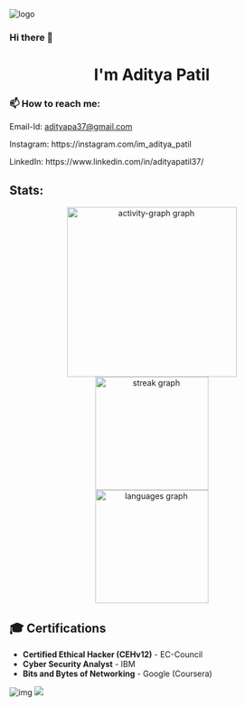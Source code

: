 ![logo](https://avatars.githubusercontent.com/u/59890155?v=4)
### Hi there 👋
<h1 align="center">I'm Aditya Patil</h1>
<h3>📫 How to reach me: </h3>
  <p>Email-Id: <a href="mailto:adityapa37@gmail.com">adityapa37@gmail.com</a></p>
  <p>Instagram: https://instagram.com/im_aditya_patil</p>
  <p>LinkedIn: https://www.linkedin.com/in/adityapatil37/</p>

<h2 align="left"> Stats:</h2>

<div align="center">
  <img src="https://github-readme-activity-graph.vercel.app/graph?username=adityapatil37&radius=16&theme=redical&area=true&order=5&hide_border=true&hide_title=false" height="300" alt="activity-graph graph" /> <br>
  <img src="https://streak-stats.demolab.com?user=adityapatil37&locale=en&mode=daily&theme=github_dark&hide_border=true&border_radius=5&order=3" height="200" alt="streak graph" /> <br>
  <img src="https://github-readme-stats.vercel.app/api/top-langs?username=adityapatil37&locale=en&hide_title=false&layout=compact&card_width=320&langs_count=7&theme=github_dark&hide_border=true&order=2" height="200" alt="languages graph"  />
</div>

## 🎓 Certifications
- **Certified Ethical Hacker (CEHv12)** - EC-Council
- **Cyber Security Analyst** - IBM
- **Bits and Bytes of Networking** - Google (Coursera)

![img](https://holopin.me/adityapatil37)
<img src="https://raw.githubusercontent.com/Trilokia/Trilokia/379277808c61ef204768a61bbc5d25bc7798ccf1/bottom_header.svg" />

  
<!--
**adityapatil37/adityapatil37** is a ✨ _special_ ✨ repository because its `README.md` (this file) appears on your GitHub profile.

Here are some ideas to get you started:

- 🔭 I’m currently working on ...
<h3>🌱 I’m currently learning Web Hacking</h3>
- 🌱 I’m currently learning Bug Bounty Hunting
- 👯 I’m looking to collaborate on ...
- 🤔 I’m looking for help with ...
- 💬 Ask me about ...
- 📫 How to reach me: ...
- 😄 Pronouns: ...
- ⚡ Fun fact: ...
-->
